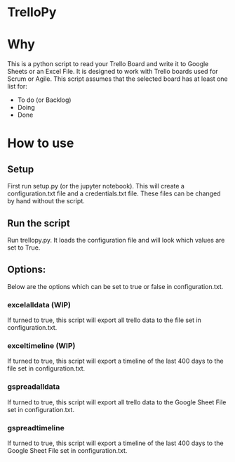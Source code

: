 # TrelloPy

# Why
This is a python script to read your Trello Board and write it to Google Sheets or an Excel File.
It is designed to work with Trello boards used for Scrum or Agile. 
This script assumes that the selected board has at least one list for:
 - To do (or Backlog)
 - Doing
 - Done

# How to use

## Setup
First run setup.py (or the jupyter notebook). This will create a configuration.txt file and a credentials.txt file. These files can be changed by hand without the script.

## Run the script
Run trellopy.py. It loads the configuration file and will look which values are set to True. 

## Options:

Below are the options which can be set to true or false in configuration.txt.


### excelalldata (WIP)
If turned to true, this script will export all trello data to the file set in configuration.txt.

### exceltimeline (WIP)
If turned to true, this script will export a timeline of the last 400 days to the file set in configuration.txt.

### gspreadalldata
If turned to true, this script will export all trello data to the Google Sheet File set in configuration.txt.

### gspreadtimeline
If turned to true, this script will export a timeline of the last 400 days to the Google Sheet File set in configuration.txt.


